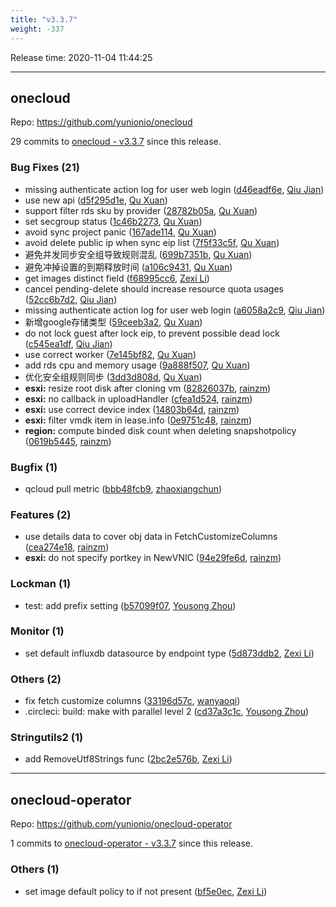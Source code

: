```yaml
---
title: "v3.3.7"
weight: -337
---
```


Release time: 2020-11-04 11:44:25

---
## onecloud

Repo: https://github.com/yunionio/onecloud

29 commits to [onecloud - v3.3.7] since this release.

### Bug Fixes (21)
- missing authenticate action log for user web login ([d46eadf6e](https://github.com/yunionio/onecloud/commit/d46eadf6e33b1696a92261121dba3f25e503844d), [Qiu Jian](mailto:qiujian@yunionyun.com))
- use new api ([d5f295d1e](https://github.com/yunionio/onecloud/commit/d5f295d1e871c11ef6d97ed2d09cceca1e61b135), [Qu Xuan](mailto:quxuan@yunionyun.com))
- support filter rds sku by provider ([28782b05a](https://github.com/yunionio/onecloud/commit/28782b05a83127f5b21c130992bcace89de107c4), [Qu Xuan](mailto:quxuan@yunionyun.com))
- set secgroup status ([1c46b2273](https://github.com/yunionio/onecloud/commit/1c46b22733a978a173959b2c711414df1d4e240b), [Qu Xuan](mailto:quxuan@yunionyun.com))
- avoid sync project panic ([167ade114](https://github.com/yunionio/onecloud/commit/167ade11493e30ff38f38f85650c8aec5e2e3971), [Qu Xuan](mailto:quxuan@yunionyun.com))
- avoid delete public ip when sync eip list ([7f5f33c5f](https://github.com/yunionio/onecloud/commit/7f5f33c5f48dc4725733d1fe050c44817a420456), [Qu Xuan](mailto:quxuan@yunionyun.com))
- 避免并发同步安全组导致规则混乱 ([699b7351b](https://github.com/yunionio/onecloud/commit/699b7351b3b31ad4fb7db345cfff5d0efb305759), [Qu Xuan](mailto:quxuan@yunionyun.com))
- 避免冲掉设置的到期释放时间 ([a106c9431](https://github.com/yunionio/onecloud/commit/a106c94317c1c8eab88c858858139445402cfe65), [Qu Xuan](mailto:quxuan@yunionyun.com))
- get images distinct field ([f68995cc6](https://github.com/yunionio/onecloud/commit/f68995cc64fc87917a799be773a65ccebb7b6286), [Zexi Li](mailto:zexi.li@qq.com))
- cancel pending-delete should increase resource quota usages ([52cc6b7d2](https://github.com/yunionio/onecloud/commit/52cc6b7d28341b5e2e577ae2d863a5f22cf613a4), [Qiu Jian](mailto:qiujian@yunionyun.com))
- missing authenticate action log for user web login ([a6058a2c9](https://github.com/yunionio/onecloud/commit/a6058a2c9cec8b90add7f0f289d1a525b619f2af), [Qiu Jian](mailto:qiujian@yunionyun.com))
- 新增google存储类型 ([59ceeb3a2](https://github.com/yunionio/onecloud/commit/59ceeb3a27cab727d4a21a177d4ac68d3abc2ec5), [Qu Xuan](mailto:quxuan@yunionyun.com))
- do not lock guest after lock eip, to prevent possible dead lock ([c545ea1df](https://github.com/yunionio/onecloud/commit/c545ea1df2878e631352a8f7473f683fba669625), [Qiu Jian](mailto:qiujian@yunionyun.com))
- use correct worker ([7e145bf82](https://github.com/yunionio/onecloud/commit/7e145bf82847475e845ed4ec91602beca88cf3ba), [Qu Xuan](mailto:quxuan@yunionyun.com))
- add rds cpu and memory usage ([9a888f507](https://github.com/yunionio/onecloud/commit/9a888f5075ddddce000a2990ef3f3138f6881175), [Qu Xuan](mailto:quxuan@yunionyun.com))
- 优化安全组规则同步 ([3dd3d808d](https://github.com/yunionio/onecloud/commit/3dd3d808dfd11855af70315e6c89321b6320b634), [Qu Xuan](mailto:quxuan@yunionyun.com))
- **esxi:** resize root disk after cloning vm ([82826037b](https://github.com/yunionio/onecloud/commit/82826037b74e34290b36cc06b255bef004d73cf9), [rainzm](mailto:mjoycarry@gmail.com))
- **esxi:** no callback in uploadHandler ([cfea1d524](https://github.com/yunionio/onecloud/commit/cfea1d524b8cb58f73f9a931e88b036508d48e59), [rainzm](mailto:mjoycarry@gmail.com))
- **esxi:** use correct device index ([14803b64d](https://github.com/yunionio/onecloud/commit/14803b64d733282a27bf3d79262d1516d830dc1c), [rainzm](mailto:mjoycarry@gmail.com))
- **esxi:** filter vmdk item in lease.info ([0e9751c48](https://github.com/yunionio/onecloud/commit/0e9751c48557fb98aae3c7a5deff1332b896a9ba), [rainzm](mailto:mjoycarry@gmail.com))
- **region:** compute binded disk count when deleting snapshotpolicy ([0619b5445](https://github.com/yunionio/onecloud/commit/0619b54457f52d7574c50809cbeda3bb92c6edca), [rainzm](mailto:mjoycarry@gmail.com))

### Bugfix (1)
- qcloud pull metric ([bbb48fcb9](https://github.com/yunionio/onecloud/commit/bbb48fcb92282ab341ebbfeda65a1897dcf895e1), [zhaoxiangchun](mailto:1422928955@qq.com))

### Features (2)
- use details data to cover obj data in FetchCustomizeColumns ([cea274e18](https://github.com/yunionio/onecloud/commit/cea274e181a7e2920a35742ec2be7211134deab0), [rainzm](mailto:mjoycarry@gmail.com))
- **esxi:** do not specify portkey in NewVNIC ([94e29fe6d](https://github.com/yunionio/onecloud/commit/94e29fe6dfef8cf4218697a3de30b6ab57371392), [rainzm](mailto:mjoycarry@gmail.com))

### Lockman (1)
- test: add prefix setting ([b57099f07](https://github.com/yunionio/onecloud/commit/b57099f07235ccc967902f3da4c8a5fc34f46ff9), [Yousong Zhou](mailto:zhouyousong@yunionyun.com))

### Monitor (1)
- set default influxdb datasource by endpoint type ([5d873ddb2](https://github.com/yunionio/onecloud/commit/5d873ddb2ce78fcaa4597bf21398f7b6ca74e8e6), [Zexi Li](mailto:zexi.li@qq.com))

### Others (2)
- fix fetch customize columns ([33196d57c](https://github.com/yunionio/onecloud/commit/33196d57cd8f04556890e53b4f065efde56c5118), [wanyaoqi](mailto:wanyaoqi@yunionyun.com))
- .circleci: build: make with parallel level 2 ([cd37a3c1c](https://github.com/yunionio/onecloud/commit/cd37a3c1ca9a3173d1e202604c71c4aa3068aa2a), [Yousong Zhou](mailto:zhouyousong@yunionyun.com))

### Stringutils2 (1)
- add RemoveUtf8Strings func ([2bc2e576b](https://github.com/yunionio/onecloud/commit/2bc2e576b7f2a8e38de149fed7818d28d079ea8d), [Zexi Li](mailto:zexi.li@qq.com))

[onecloud - v3.3.7]: https://github.com/yunionio/onecloud/compare/v3.3.6...v3.3.7
---
## onecloud-operator

Repo: https://github.com/yunionio/onecloud-operator

1 commits to [onecloud-operator - v3.3.7] since this release.

### Others (1)
- set image default policy to if not present ([bf5e0ec](https://github.com/yunionio/onecloud-operator/commit/bf5e0ec7128143f333b899ed44ede0de3e225c6a), [Zexi Li](mailto:zexi.li@qq.com))

[onecloud-operator - v3.3.7]: https://github.com/yunionio/onecloud-operator/compare/v3.3.6...v3.3.7
